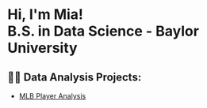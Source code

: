 <h1>Hi, I'm Mia! <br/><a>B.S. in Data Science - Baylor University</a>

<h2>👩‍💻 Data Analysis Projects:</h2>

- <b></b>[MLB Player Analysis](https://github.com/miaschulze/MLB-Data-Analysis)
 
